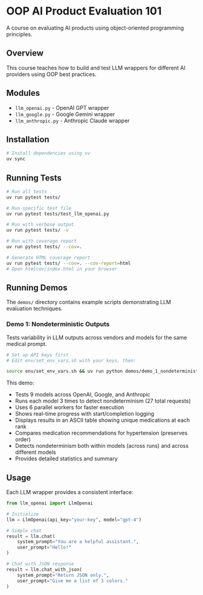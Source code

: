 # OOP AI Product Evaluation 101

A course on evaluating AI products using object-oriented programming principles.

## Overview

This course teaches how to build and test LLM wrappers for different AI providers using OOP best practices.

## Modules

- `llm_openai.py` - OpenAI GPT wrapper
- `llm_google.py` - Google Gemini wrapper
- `llm_anthropic.py` - Anthropic Claude wrapper

## Installation

```bash
# Install dependencies using uv
uv sync
```

## Running Tests

```bash
# Run all tests
uv run pytest tests/

# Run specific test file
uv run pytest tests/test_llm_openai.py

# Run with verbose output
uv run pytest tests/ -v

# Run with coverage report
uv run pytest tests/ --cov=.

# Generate HTML coverage report
uv run pytest tests/ --cov=. --cov-report=html
# Open htmlcov/index.html in your browser
```

## Running Demos

The `demos/` directory contains example scripts demonstrating LLM evaluation techniques.

### Demo 1: Nondeterministic Outputs

Tests variability in LLM outputs across vendors and models for the same medical prompt.

```bash
# Set up API keys first
# Edit env/set_env_vars.sh with your keys, then:

source env/set_env_vars.sh && uv run python demos/demo_1_nondeterministic.py
```

This demo:
- Tests 9 models across OpenAI, Google, and Anthropic
- Runs each model 3 times to detect nondeterminism (27 total requests)
- Uses 6 parallel workers for faster execution
- Shows real-time progress with start/completion logging
- Displays results in an ASCII table showing unique medications at each rank
- Compares medication recommendations for hypertension (preserves order)
- Detects nondeterminism both within models (across runs) and across different models
- Provides detailed statistics and summary

## Usage

Each LLM wrapper provides a consistent interface:

```python
from llm_openai import LlmOpenai

# Initialize
llm = LlmOpenai(api_key="your-key", model="gpt-4")

# Simple chat
result = llm.chat(
    system_prompt="You are a helpful assistant.",
    user_prompt="Hello!"
)

# Chat with JSON response
result = llm.chat_with_json(
    system_prompt="Return JSON only.",
    user_prompt="Give me a list of 3 colors."
)
```

